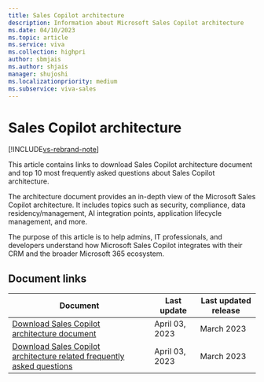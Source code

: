 ```yaml
---
title: Sales Copilot architecture
description: Information about Microsoft Sales Copilot architecture
ms.date: 04/10/2023
ms.topic: article
ms.service: viva
ms.collection: highpri
author: sbmjais
ms.author: shjais
manager: shujoshi
ms.localizationpriority: medium
ms.subservice: viva-sales
---
```


# Sales Copilot architecture

[!INCLUDE[vs-rebrand-note](../includes/vs-rebrand-note.md)]

This article contains links to download Sales Copilot architecture document and top 10 most frequently asked questions about Sales Copilot architecture.

The architecture document provides an in-depth view of the Microsoft Sales Copilot architecture. It includes topics such as security, compliance, data residency/management, AI integration points, application lifecycle management, and more. 

The purpose of this article is to help admins, IT professionals, and developers understand how Microsoft Sales Copilot integrates with their CRM and the broader Microsoft 365 ecosystem.

## Document links

|Document|Last update|Last updated release|
|--------|----------|--------------|
|[Download Sales Copilot architecture document](https://go.microsoft.com/fwlink/p/?linkid=2230905)|April 03, 2023|March 2023|
|[Download Sales Copilot architecture related frequently asked questions](https://go.microsoft.com/fwlink/p/?linkid=2230849)|April 03, 2023|March 2023|
